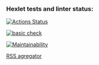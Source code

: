 ### Hexlet tests and linter status:
[![Actions Status](https://github.com/pollyleyka/frontend-project-11/workflows/hexlet-check/badge.svg)](https://github.com/pollyleyka/frontend-project-11/actions)

[![basic check](https://github.com/pollyleyka/frontend-project-11/actions/workflows/actions.yml/badge.svg)](https://github.com/pollyleyka/frontend-project-11/actions/workflows/actions.yml)

[![Maintainability](https://api.codeclimate.com/v1/badges/0fa0b848fbe00652c705/maintainability)](https://codeclimate.com/github/pollyleyka/frontend-project-11/maintainability)

[RSS agregator](https://frontend-project-11-mge65osh0-pollyleyka.vercel.app)